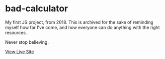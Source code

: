 # bad-calculator

My first JS project, from 2018.
This is archived for the sake of reminding myself how far I've come,
and how everyone can do anything with the right resources.

Never stop believing.

[View Live Site](https://timothy-gonzalez.com/bad-calculator/)
